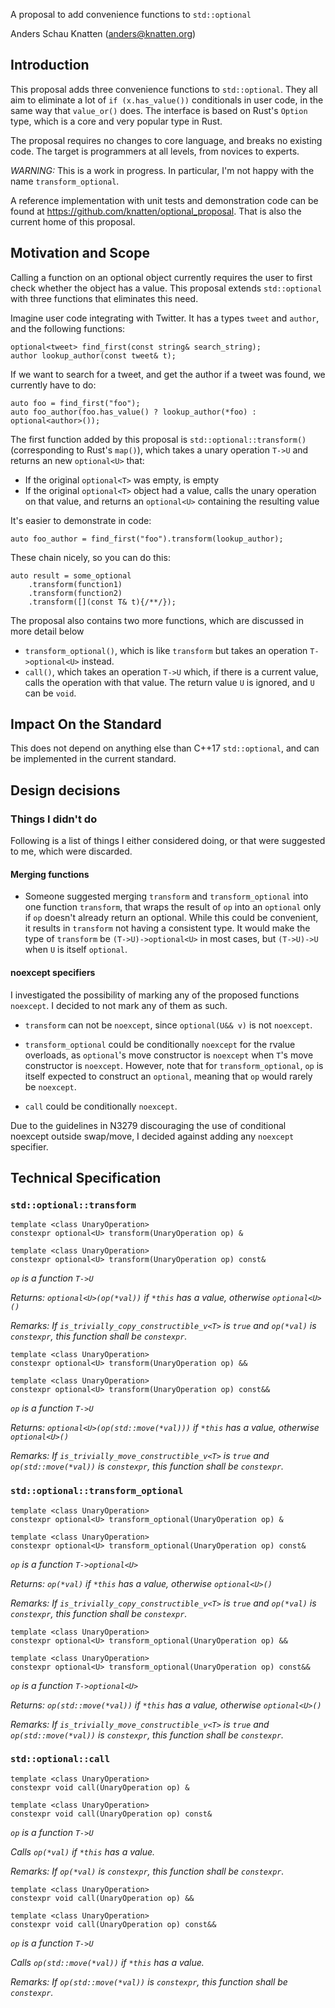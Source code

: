 A proposal to add convenience functions to `std::optional`

Anders Schau Knatten (anders@knatten.org)

## Introduction
This proposal adds three convenience functions to `std::optional`. They all aim to eliminate a lot of `if (x.has_value())` conditionals in user code, in the same way that `value_or()` does. The interface is based on Rust's `Option` type, which is a core and very popular type in Rust.

The proposal requires no changes to core language, and breaks no existing code. The target is programmers at all levels, from novices to experts.

*WARNING:* This is a work in progress. In particular, I'm not happy with the name `transform_optional`.

A reference implementation with unit tests and demonstration code can be found at https://github.com/knatten/optional_proposal. That is also the current home of this proposal.

## Motivation and Scope
Calling a function on an optional object currently requires the user to first check whether the object has a value. This proposal extends `std::optional` with three functions that eliminates this need.

Imagine user code integrating with Twitter. It has a types `tweet` and `author`, and the following functions:

    optional<tweet> find_first(const string& search_string);
    author lookup_author(const tweet& t);

If we want to search for a tweet, and get the author if a tweet was found, we currently have to do:

    auto foo = find_first("foo");
    auto foo_author(foo.has_value() ? lookup_author(*foo) : optional<author>());

The first function added by this proposal is `std::optional::transform()` (corresponding to Rust's `map()`), which takes a unary operation `T->U` and returns an new `optional<U>` that:

- If the original `optional<T>` was empty, is empty
- If the original `optional<T>` object had a value, calls the unary operation on that value, and returns an `optional<U>` containing the resulting value

It's easier to demonstrate in code:

    auto foo_author = find_first("foo").transform(lookup_author);

These chain nicely, so you can do this:

    auto result = some_optional
        .transform(function1)
        .transform(function2)
        .transform([](const T& t){/**/});

The proposal also contains two more functions, which are discussed in more detail below

- `transform_optional()`, which is like `transform` but takes an operation `T->optional<U>` instead.
- `call()`, which takes an operation `T->U` which, if there is a current value, calls the operation with that value. The return value `U` is ignored, and `U` can be `void`.

## Impact On the Standard
This does not depend on anything else than C++17 `std::optional`, and can be implemented in the current standard.

## Design decisions

### Things I didn't do
Following is a list of things I either considered doing, or that were suggested to me, which were discarded.

#### Merging functions

- Someone suggested merging `transform` and `transform_optional` into one function `transform`, that wraps the result of `op` into an `optional` only if `op` doesn't already return an optional. While this could be convenient, it results in `transform` not having a consistent type. It would make the type of `transform` be `(T->U)->optional<U>` in most cases, but `(T->U)->U` when `U` is itself `optional`.

#### noexcept specifiers
I investigated the possibility of marking any of the proposed functions `noexcept`. I decided to not mark any of them as such.

- `transform` can not be `noexcept`, since `optional(U&& v)` is not `noexcept`.

- `transform_optional` could be conditionally `noexcept` for the rvalue overloads, as `optional`'s move constructor is `noexcept` when `T`'s move constructor is `noexcept`. However, note that for `transform_optional`, `op` is itself expected to construct an `optional`, meaning that `op` would rarely be `noexcept`.

- `call` could be conditionally `noexcept`.

Due to the guidelines in N3279 discouraging the use of conditional noexcept outside swap/move, I decided against adding any `noexcept` specifier.

## Technical Specification

### `std::optional::transform`

    template <class UnaryOperation>
    constexpr optional<U> transform(UnaryOperation op) &

    template <class UnaryOperation>
    constexpr optional<U> transform(UnaryOperation op) const&

*`op` is a function `T->U`*

*Returns: `optional<U>(op(*val))` if `*this` has a value, otherwise `optional<U>()`*

*Remarks: If `is_trivially_copy_constructible_v<T>` is `true` and `op(*val)` is `constexpr`, this function shall be `constexpr`.*

    template <class UnaryOperation>
    constexpr optional<U> transform(UnaryOperation op) &&

    template <class UnaryOperation>
    constexpr optional<U> transform(UnaryOperation op) const&&

*`op` is a function `T->U`*

*Returns: `optional<U>(op(std::move(*val)))` if `*this` has a value, otherwise `optional<U>()`*

*Remarks: If `is_trivially_move_constructible_v<T>` is `true` and `op(std::move(*val))` is `constexpr`, this function shall be `constexpr`.*

### `std::optional::transform_optional`

    template <class UnaryOperation>
    constexpr optional<U> transform_optional(UnaryOperation op) &

    template <class UnaryOperation>
    constexpr optional<U> transform_optional(UnaryOperation op) const&

*`op` is a function `T->optional<U>`*

*Returns: `op(*val)` if `*this` has a value, otherwise `optional<U>()`*

*Remarks: If `is_trivially_copy_constructible_v<T>` is `true` and `op(*val)` is `constexpr`, this function shall be `constexpr`.*

    template <class UnaryOperation>
    constexpr optional<U> transform_optional(UnaryOperation op) &&

    template <class UnaryOperation>
    constexpr optional<U> transform_optional(UnaryOperation op) const&&

*`op` is a function `T->optional<U>`*

*Returns: `op(std::move(*val))` if `*this` has a value, otherwise `optional<U>()`*

*Remarks: If `is_trivially_move_constructible_v<T>` is `true` and `op(std::move(*val))` is `constexpr`, this function shall be `constexpr`.*

### `std::optional::call`

    template <class UnaryOperation>
    constexpr void call(UnaryOperation op) &

    template <class UnaryOperation>
    constexpr void call(UnaryOperation op) const&

*`op` is a function `T->U`*

*Calls `op(*val)` if `*this` has a value.*

*Remarks: If `op(*val)` is `constexpr`, this function shall be `constexpr`.*

    template <class UnaryOperation>
    constexpr void call(UnaryOperation op) &&

    template <class UnaryOperation>
    constexpr void call(UnaryOperation op) const&&

*`op` is a function `T->U`*

*Calls `op(std::move(*val))` if `*this` has a value.*

*Remarks: If `op(std::move(*val))` is `constexpr`, this function shall be `constexpr`.*
